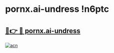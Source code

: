 # pornx.ai-undress !n6ptc

# <h2><a href="https://0ax9sh.esa.edu.pl?title=pornx.ai-undress&ref=n6ptc">🔗👉 🔴 pornx.ai-undress</a></h2>

[![acn](https://github.com/user-attachments/assets/0f9c940e-d8b0-45ae-aac7-cd30a18b3e1c)](https://0ax9sh.esa.edu.pl?title=pornx.ai-undress&ref=n6ptc)

